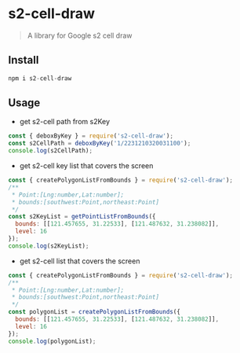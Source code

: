 # s2-cell-draw

> A library for Google s2 cell draw

## Install
```js
npm i s2-cell-draw
```

## Usage

- get s2-cell path from s2Key

```js
const { deboxByKey } = require('s2-cell-draw');
const s2CellPath = deboxByKey('1/2231210320031100');
console.log(s2CellPath);
```
- get s2-cell key list that covers the screen

```js
const { createPolygonListFromBounds } = require('s2-cell-draw');
/**
 * Point:[Lng:number,Lat:number];
 * bounds:[southwest:Point,northeast:Point]
 */
const s2KeyList = getPointListFromBounds({
  bounds: [[121.457655, 31.22533], [121.487632, 31.238082]],
  level: 16
});
console.log(s2KeyList);
```


- get s2-cell list that covers the screen

```js
const { createPolygonListFromBounds } = require('s2-cell-draw');
/**
 * Point:[Lng:number,Lat:number];
 * bounds:[southwest:Point,northeast:Point]
 */
const polygonList = createPolygonListFromBounds({
  bounds: [[121.457655, 31.22533], [121.487632, 31.238082]],
  level: 16
});
console.log(polygonList);
```
